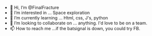 - 👋 Hi, I’m @FinalFracture
- 👀 I’m interested in ... Space exploration
- 🌱 I’m currently learning ... Html, css, J's, python
- 💞️ I’m looking to collaborate on ... anything. I'd love to be on a team.
- 📫 How to reach me ...if the batsignal is down, you could try FB.

<!---
FinalFracture/FinalFracture is a ✨ special ✨ repository because its `README.md` (this file) appears on your GitHub profile.
You can click the Preview link to take a look at your changes.
--->
